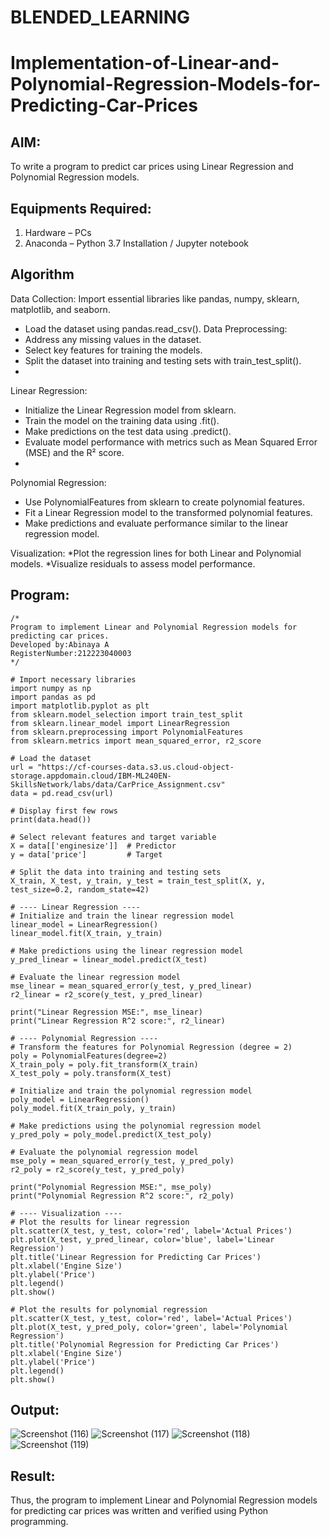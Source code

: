 # BLENDED_LEARNING
# Implementation-of-Linear-and-Polynomial-Regression-Models-for-Predicting-Car-Prices

## AIM:
To write a program to predict car prices using Linear Regression and Polynomial Regression models.

## Equipments Required:
1. Hardware – PCs
2. Anaconda – Python 3.7 Installation / Jupyter notebook

## Algorithm
Data Collection:
Import essential libraries like pandas, numpy, sklearn, matplotlib, and seaborn.
* Load the dataset using pandas.read_csv().
Data Preprocessing:
* Address any missing values in the dataset.
* Select key features for training the models.
* Split the dataset into training and testing sets with train_test_split().
* 
Linear Regression:
* Initialize the Linear Regression model from sklearn.
* Train the model on the training data using .fit().
* Make predictions on the test data using .predict().
* Evaluate model performance with metrics such as Mean Squared Error (MSE) and the R² score.
* 
Polynomial Regression:
* Use PolynomialFeatures from sklearn to create polynomial features.
* Fit a Linear Regression model to the transformed polynomial features.
* Make predictions and evaluate performance similar to the linear regression model.

Visualization:
*Plot the regression lines for both Linear and Polynomial models.
*Visualize residuals to assess model performance.

## Program:
```
/*
Program to implement Linear and Polynomial Regression models for predicting car prices.
Developed by:Abinaya A 
RegisterNumber:212223040003
*/

# Import necessary libraries
import numpy as np
import pandas as pd
import matplotlib.pyplot as plt
from sklearn.model_selection import train_test_split
from sklearn.linear_model import LinearRegression
from sklearn.preprocessing import PolynomialFeatures
from sklearn.metrics import mean_squared_error, r2_score

# Load the dataset
url = "https://cf-courses-data.s3.us.cloud-object-storage.appdomain.cloud/IBM-ML240EN-SkillsNetwork/labs/data/CarPrice_Assignment.csv"
data = pd.read_csv(url)

# Display first few rows
print(data.head())

# Select relevant features and target variable
X = data[['enginesize']]  # Predictor
y = data['price']         # Target

# Split the data into training and testing sets
X_train, X_test, y_train, y_test = train_test_split(X, y, test_size=0.2, random_state=42)

# ---- Linear Regression ----
# Initialize and train the linear regression model
linear_model = LinearRegression()
linear_model.fit(X_train, y_train)

# Make predictions using the linear regression model
y_pred_linear = linear_model.predict(X_test)

# Evaluate the linear regression model
mse_linear = mean_squared_error(y_test, y_pred_linear)
r2_linear = r2_score(y_test, y_pred_linear)

print("Linear Regression MSE:", mse_linear)
print("Linear Regression R^2 score:", r2_linear)

# ---- Polynomial Regression ----
# Transform the features for Polynomial Regression (degree = 2)
poly = PolynomialFeatures(degree=2)
X_train_poly = poly.fit_transform(X_train)
X_test_poly = poly.transform(X_test)

# Initialize and train the polynomial regression model
poly_model = LinearRegression()
poly_model.fit(X_train_poly, y_train)

# Make predictions using the polynomial regression model
y_pred_poly = poly_model.predict(X_test_poly)

# Evaluate the polynomial regression model
mse_poly = mean_squared_error(y_test, y_pred_poly)
r2_poly = r2_score(y_test, y_pred_poly)

print("Polynomial Regression MSE:", mse_poly)
print("Polynomial Regression R^2 score:", r2_poly)

# ---- Visualization ----
# Plot the results for linear regression
plt.scatter(X_test, y_test, color='red', label='Actual Prices')
plt.plot(X_test, y_pred_linear, color='blue', label='Linear Regression')
plt.title('Linear Regression for Predicting Car Prices')
plt.xlabel('Engine Size')
plt.ylabel('Price')
plt.legend()
plt.show()

# Plot the results for polynomial regression
plt.scatter(X_test, y_test, color='red', label='Actual Prices')
plt.plot(X_test, y_pred_poly, color='green', label='Polynomial Regression')
plt.title('Polynomial Regression for Predicting Car Prices')
plt.xlabel('Engine Size')
plt.ylabel('Price')
plt.legend()
plt.show()
```

## Output:
![Screenshot (116)](https://github.com/user-attachments/assets/b9afb544-582b-4d14-b78c-53eeee47eb08)
![Screenshot (117)](https://github.com/user-attachments/assets/573e48f6-8b9f-4421-bc90-efcef1392380)
![Screenshot (118)](https://github.com/user-attachments/assets/e3e02169-8ef9-4688-bac2-40942542f755)
![Screenshot (119)](https://github.com/user-attachments/assets/c7bbad88-074e-4f1b-814c-93a6c386cba0)


## Result:
Thus, the program to implement Linear and Polynomial Regression models for predicting car prices was written and verified using Python programming.
